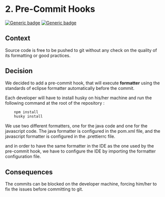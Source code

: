 # 2. Pre-Commit Hooks

[![Generic badge](https://img.shields.io/badge/Date-2023/12/01-blue.svg)](https://shields.io/)
[![Generic badge](https://img.shields.io/badge/Status-Accepted-Green.svg)](https://shields.io/)

## Context

Source code is free to be pushed to git without any check on the quality of its formatting or good practices.

## Decision

We decided to add a pre-commit hook, that will execute **formatter** using the standards of eclipse formatter
automatically before the commit.

Each developer will have to install husky on his/her machine and run the following command at the root of the
repository :

```bash
    npm install
    husky install
 ```

We use two different formatters, one for the java code and one for the javascript code. The java formatter is configured
in the pom.xml file, and the javascript formatter is configured in the .prettierrc file.

and in order to have the same formatter in the IDE as the one used by the pre-commit hook, we have to configure the IDE
by importing the formatter configuration file.

## Consequences

The commits can be blocked on the developer machine, forcing him/her to fix the issues before committing to git.